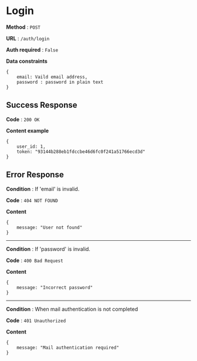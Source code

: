 # Login

**Method** : `POST`

**URL** : `/auth/login`

**Auth required** : `False`

**Data constraints** 
```
{
    email: Vaild email address,
    password : password in plain text
}
```

## Success Response

**Code** : `200 OK`

**Content example**
```
{
    user_id: 1,
    token: "93144b288eb1fdccbe46d6fc0f241a51766ecd3d"
}
```

## Error Response

**Condition** : If 'email' is invalid.

**Code** : `404 NOT FOUND`

**Content**

```
{
    message: "User not found"
}
```

***

**Condition** : If 'password' is invalid.

**Code** : `400 Bad Request`

**Content**
```
{
    message: "Incorrect password"
}
```

***

**Condition** : When mail authentication is not completed

**Code** : `401 Unauthorized`

**Content**
```
{
    message: "Mail authentication required"
}
```